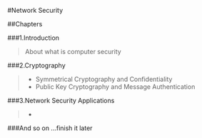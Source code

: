 #Network Security

##Chapters

###1.Introduction
> About what is computer security
 
###2.Cryptography
>* Symmetrical Cryptography and Confidentiality
>* Public Key Cryptography and Message Authentication

###3.Network Security Applications
>* 


###And so on ...finish it later